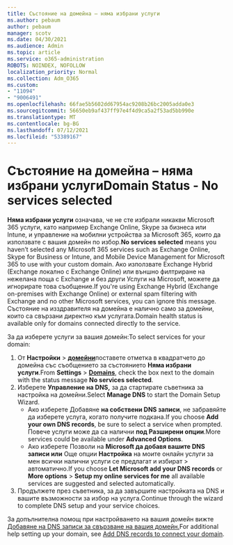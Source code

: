 ```yaml
---
title: Състояние на домейна – няма избрани услуги
ms.author: pebaum
author: pebaum
manager: scotv
ms.date: 04/30/2021
ms.audience: Admin
ms.topic: article
ms.service: o365-administration
ROBOTS: NOINDEX, NOFOLLOW
localization_priority: Normal
ms.collection: Adm_O365
ms.custom:
- "11094"
- "9006491"
ms.openlocfilehash: 66fae5b5602dd67954ac9208b26bc2005adda0e3
ms.sourcegitcommit: 56650eb9af437ff97e4f4d9ca5a2f53ad5bb990e
ms.translationtype: MT
ms.contentlocale: bg-BG
ms.lasthandoff: 07/12/2021
ms.locfileid: "53389167"
---
```

# <a name="domain-status---no-services-selected"></a><span data-ttu-id="37342-102">Състояние на домейна – няма избрани услуги</span><span class="sxs-lookup"><span data-stu-id="37342-102">Domain Status - No services selected</span></span>

<span data-ttu-id="37342-103">**Няма избрани услуги** означава, че не сте избрали никакви Microsoft 365 услуги, като например Exchange Online, Skype за бизнеса или Intune, и управление на мобилни устройства за Microsoft 365, които да използвате с вашия домейн по избор.</span><span class="sxs-lookup"><span data-stu-id="37342-103">**No services selected** means you haven’t selected any Microsoft 365 services such as Exchange Online, Skype for Business or Intune, and Mobile Device Management for Microsoft 365 to use with your custom domain.</span></span> <span data-ttu-id="37342-104">Ако използвате Exchange Hybrid (Exchange локално с Exchange Online) или външно филтриране на нежелана поща с Exchange и без други Услуги на Microsoft, можете да игнорирате това съобщение.</span><span class="sxs-lookup"><span data-stu-id="37342-104">If you're using Exchange Hybrid (Exchange on-premises with Exchange Online) or external spam filtering with Exchange and no other Microsoft services, you can ignore this message.</span></span> <span data-ttu-id="37342-105">Състояние на изздравителя на домейна е налично само за домейни, които са свързани директно към услугата.</span><span class="sxs-lookup"><span data-stu-id="37342-105">Domain health status is available only for domains connected directly to the service.</span></span>

<span data-ttu-id="37342-106">За да изберете услуги за вашия домейн:</span><span class="sxs-lookup"><span data-stu-id="37342-106">To select services for your domain:</span></span>

1. <span data-ttu-id="37342-107">От **Настройки**  >  [**домейни**](https://admin.microsoft.com/Adminportal/Home)поставете отметка в квадратчето до домейна със съобщението за състоянието **Няма избрани услуги**.</span><span class="sxs-lookup"><span data-stu-id="37342-107">From **Settings** > [**Domains**](https://admin.microsoft.com/Adminportal/Home), check the box next to the domain with the status message **No services selected**.</span></span>
1. <span data-ttu-id="37342-108">Изберете **Управление на DNS,** за да стартирате съветника за настройка на домейни.</span><span class="sxs-lookup"><span data-stu-id="37342-108">Select **Manage DNS** to start the Domain Setup Wizard.</span></span>
    - <span data-ttu-id="37342-109">Ако изберете Добавяне **на собствени DNS записи**, не забравяйте да изберете услуга, когато получите подкана.</span><span class="sxs-lookup"><span data-stu-id="37342-109">If you choose **Add your own DNS records**, be sure to select a service when prompted.</span></span> <span data-ttu-id="37342-110">Повече услуги може да са налични **под Разширени опции**.</span><span class="sxs-lookup"><span data-stu-id="37342-110">More services could be available under **Advanced Options**.</span></span>
    - <span data-ttu-id="37342-111">Ако изберете Позволи на **Microsoft да добавя вашите DNS записи или** Още опции **Настройка** на моите онлайн услуги за мен всички налични услуги се предлагат и избират  >   автоматично.</span><span class="sxs-lookup"><span data-stu-id="37342-111">If you choose **Let Microsoft add your DNS records** or **More options** > **Setup my online services for me** all available services are suggested and selected automatically.</span></span>
1. <span data-ttu-id="37342-112">Продължете през съветника, за да завършите настройката на DNS и вашите възможности за избор на услуга.</span><span class="sxs-lookup"><span data-stu-id="37342-112">Continue through the wizard to complete DNS setup and your service choices.</span></span>
 
<span data-ttu-id="37342-113">За допълнителна помощ при настройването на вашия домейн вижте [Добавяне на DNS записи за свързване на вашия домейн.](/microsoft-365/admin/get-help-with-domains/create-dns-records-at-any-dns-hosting-provider)</span><span class="sxs-lookup"><span data-stu-id="37342-113">For additional help setting up your domain, see [Add DNS records to connect your domain](/microsoft-365/admin/get-help-with-domains/create-dns-records-at-any-dns-hosting-provider).</span></span>

